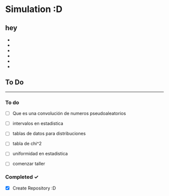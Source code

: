 # Simulation :D
hey
-
-
-
-
-
-
-
## To Do
---------------------
### To do
- [ ] Que es una convolución de numeros pseudoaleatorios
- [ ] intervalos en estadistica
- [ ] tablas de datos para distribuciones
- [ ] tabla  de chi^2
- [ ] uniformidad en estadistica
- [ ] comenzar taller


### Completed ✓
- [x] Create Repository :D  
